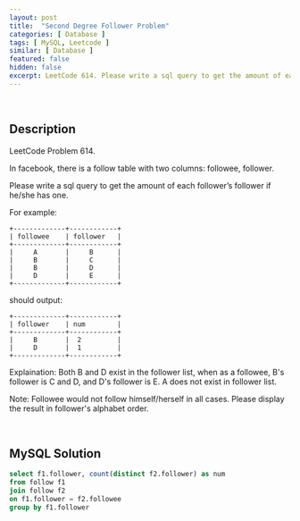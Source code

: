 ```yaml
---
layout: post
title:  "Second Degree Follower Problem"
categories: [ Database ]
tags: [ MySQL, Leetcode ]
similar: [ Database ]
featured: false
hidden: false
excerpt: LeetCode 614. Please write a sql query to get the amount of each follower’s follower if he/she has one.
---
```


<br />

## Description

LeetCode Problem 614. 

In facebook, there is a follow table with two columns: followee, follower.

Please write a sql query to get the amount of each follower’s follower if he/she has one.

For example:

```
+-------------+------------+
| followee    | follower   |
+-------------+------------+
|     A       |     B      |
|     B       |     C      |
|     B       |     D      |
|     D       |     E      |
+-------------+------------+
```

should output:

```
+-------------+------------+
| follower    | num        |
+-------------+------------+
|     B       |  2         |
|     D       |  1         |
+-------------+------------+
```

Explaination: Both B and D exist in the follower list, when as a followee, B's follower is C and D, and D's follower is E. A does not exist in follower list.
 

Note: Followee would not follow himself/herself in all cases. Please display the result in follower's alphabet order.

<br />

## MySQL Solution


```sql
select f1.follower, count(distinct f2.follower) as num 
from follow f1 
join follow f2 
on f1.follower = f2.followee 
group by f1.follower
```
